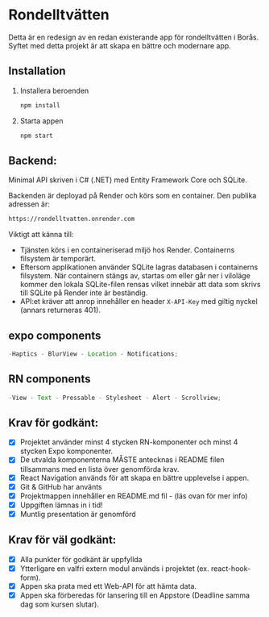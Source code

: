 # Rondelltvätten

Detta är en redesign av en redan existerande app för rondelltvätten i Borås.
Syftet med detta projekt är att skapa en bättre och modernare app.

## Installation

1. Installera beroenden

   ```bash
   npm install
   ```

2. Starta appen

   ```bash
   npm start
   ```

## Backend:

Minimal API skriven i C# (.NET) med Entity Framework Core och SQLite.

Backenden är deployad på Render och körs som en container. Den publika adressen är:

```bash
https://rondelltvatten.onrender.com
```

Viktigt att känna till:

- Tjänsten körs i en containeriserad miljö hos Render. Containerns filsystem är temporärt.
- Eftersom applikationen använder SQLite lagras databasen i containerns filsystem. När containern stängs av, startas om eller går ner i viloläge kommer den lokala SQLite-filen rensas vilket innebär att data som skrivs till SQLite på Render inte är beständig.
- API:et kräver att anrop innehåller en header `X-API-Key` med giltig nyckel (annars returneras 401).

## expo components

```ts
-Haptics - BlurView - Location - Notifications;
```

## RN components

```ts
-View - Text - Pressable - Stylesheet - Alert - Scrollview;
```

## Krav för godkänt:

- [x] Projektet använder minst 4 stycken RN-komponenter och minst 4 stycken Expo
      komponenter.
- [x] De utvalda komponenterna MÅSTE antecknas i README filen tillsammans med en
      lista över genomförda krav.
- [x] React Navigation används för att skapa en bättre upplevelse i appen.
- [x] Git & GitHub har använts
- [x] Projektmappen innehåller en README.md fil - (läs ovan för mer info)
- [x] Uppgiften lämnas in i tid!
- [x] Muntlig presentation är genomförd

## Krav för väl godkänt:

- [x] Alla punkter för godkänt är uppfyllda
- [x] Ytterligare en valfri extern modul används i projektet (ex. react-hook-form).
- [x] Appen ska prata med ett Web-API för att hämta data.
- [x] Appen ska förberedas för lansering till en Appstore (Deadline samma dag som kursen
      slutar).

